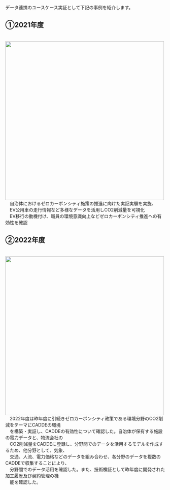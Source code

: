 データ連携のユースケース実証として下記の事例を紹介します。<br>


## ①2021年度
　[<img src="png/2021MV.png" width="500">](https://www.youtube.com/watch?v=wrjMPpdC8_c)<br>
　自治体におけるゼロカーボンシティ施策の推進に向けた実証実験を実施、<br>
　EV公用車の走行情報など多様なデータを活用しCO2削減量を可視化<br>
　EV移行の動機付け、職員の環境意識向上などゼロカーボンシティ推進への有効性を確認<br>

## ②2022年度
　[<img src="png/2022MV.png" width="500">](https://www.youtube.com/watch?v=82GRSdWC0AE)<br>
　2022年度は昨年度に引続きゼロカーボンシティ政策である環境分野のCO2削減をテーマにCADDEの環境<br>
　を構築・実証し、CADDEの有効性について確認した。自治体が保有する施設の電力データと、物流会社の<br>
　CO2削減量をCADDEに登録し、分野間でのデータを活用するモデルを作成するため、他分野として、気象、<br>
　交通、人流、電力価格などのデータを組み合わせ、各分野のデータを複数のCADDEで収集することにより、<br>
　分野間でのデータ活用を確認した。また、技術検証として昨年度に開発された加工履歴及び契約管理の機<br>
　能を確認した。<br>
